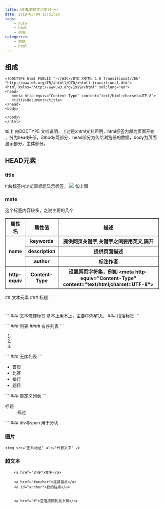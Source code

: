 ```yaml
---
title: HTML前端学习笔记(一)
date: 2019-03-04 16:51:20
tags:
    - note
    - html
    - 前端
categories:
    - 前端
    - html
---
```

## 组成
 ```
 <!DOCTYPE html PUBLIC "-//W3C//DTD XHTML 1.0 Transitional//EN" "http://www.w3.org/TR/xhtml1/DTD/xhtml1-transitional.dtd">
<html xmlns="http://www.w3.org/1999/xhtml" xml:lang="en">
<head>
	<meta http-equiv="Content-Type" content="text/html;charset=UTF-8">
	<title>Document</title>
</head>
<body>
	
</body>
</html>
 ```
 如上 由DOCTYPE 文档说明，上述是xhtml文档声明，html标签内部为页面开始 ，分为head头部，和body两部分，head部分为传给浏览器的数据，body为页面显示部分，主体部分。
 
 ## HEAD元素
### title
title标签内浏览器标题显示标签。
![](https://i.loli.net/2019/03/04/5c7ceb81be4ea.png)
如上图
### mate
这个标签内容较多，之说主要的几个
<table border="1"><tr><th>属性名</th><th>属性值</th><th>描述</th></tr><tr><th rowspan="3" align="center" valign="middle">name</th><th>keywords</th><th>提供网页关键字,关键字之间要用英文,隔开</th></tr><tr><th>description</th><th>提供页面描述</th></tr><tr><th>author</th><th>标注作者</th></tr><tr><th align="center" valign="middle">http-equiv</th><th>Content-Type</th><th>设置网页字符集，例如 &lt;meta http-equiv="Content-Type" content="text/html;charset=UTF-8"> </th></tr></table>
## 文本元素
### 标题
```
	<h1></h1>
	<h2></h2>
	<h3></h3>
```
### 文本修饰标签
基本上用不上，主要CSS解决。
### 段落标签
``` 
<p></p> 
```
### 列表
#### 有序列表
```
<ol>
		<li></li>
		<li></li>
		<li></li>
	</ol>
```
### 无序列表
```
    <ul>
		<li>首页</li>
		<li>比赛</li>
		<li>排行</li>
		<li>题目</li>
	</ul>
```
### 自定义列表
```
	<dl>
		<dt>标题</dt> 
		<!-- 标题 -->
		<dd>描述</dd>
		<dt></dt>
		<dt></dt>
	</dl>
```
### div与span
用于分块

### 图片
```
<img src="图片地址" alt="代替文字" />
```
### 超文本
```
    <a href="连接">文字</a>
    
    <a href="#anchor">连接锚点</a>
	<a id="anchor">我的锚点</a>
    
    
    <a href="#">空连接回到最上面</a>
```


